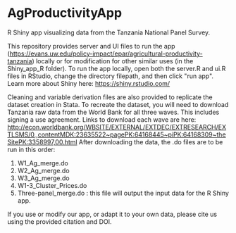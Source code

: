 # AgProductivityApp
R Shiny app visualizing data from the Tanzania National Panel Survey. 

This repository provides server and UI files to run the app (https://evans.uw.edu/policy-impact/epar/agricultural-productivity-tanzania) locally or for modification for other similar uses (in the Shiny_app_R folder). 
To run the app locally, open both the server.R and ui.R files in RStudio, change the directory filepath, and then click "run app". 
Learn more about Shiny here: https://shiny.rstudio.com/


Cleaning and variable derivation files are also provided to replicate the dataset creation in Stata. 
To recreate the dataset, you will need to download Tanzania raw data from the World Bank for all three waves. This includes signing a use agreement. 
Links to download each wave are here: http://econ.worldbank.org/WBSITE/EXTERNAL/EXTDEC/EXTRESEARCH/EXTLSMS/0,,contentMDK:23635522~pagePK:64168445~piPK:64168309~theSitePK:3358997,00.html
After downloading the data, the .do files are to be run in this order: 
1. W1_Ag_merge.do
2. W2_Ag_merge.do
3. W3_Ag_merge.do
4. W1-3_Cluster_Prices.do
5. Three-panel_merge.do : this file will output the input data for the R Shiny app. 


If you use or modify our app, or adapt it to your own data, please cite us using the provided citation and DOI. 
